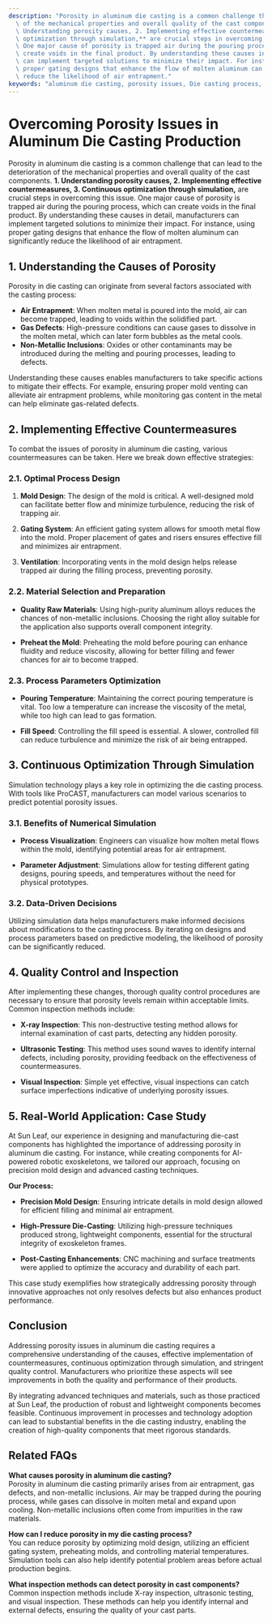 ```yaml
---
description: "Porosity in aluminum die casting is a common challenge that can lead to the deterioration\
  \ of the mechanical properties and overall quality of the cast components. **1.\
  \ Understanding porosity causes, 2. Implementing effective countermeasures, 3. Continuous\
  \ optimization through simulation,** are crucial steps in overcoming this issue.\
  \ One major cause of porosity is trapped air during the pouring process, which can\
  \ create voids in the final product. By understanding these causes in detail, manufacturers\
  \ can implement targeted solutions to minimize their impact. For instance, using\
  \ proper gating designs that enhance the flow of molten aluminum can significantly\
  \ reduce the likelihood of air entrapment."
keywords: "aluminum die casting, porosity issues, Die casting process, Heat dissipation performance"
---
```

# Overcoming Porosity Issues in Aluminum Die Casting Production

Porosity in aluminum die casting is a common challenge that can lead to the deterioration of the mechanical properties and overall quality of the cast components. **1. Understanding porosity causes, 2. Implementing effective countermeasures, 3. Continuous optimization through simulation,** are crucial steps in overcoming this issue. One major cause of porosity is trapped air during the pouring process, which can create voids in the final product. By understanding these causes in detail, manufacturers can implement targeted solutions to minimize their impact. For instance, using proper gating designs that enhance the flow of molten aluminum can significantly reduce the likelihood of air entrapment.

## 1. Understanding the Causes of Porosity

Porosity in die casting can originate from several factors associated with the casting process:

- **Air Entrapment**: When molten metal is poured into the mold, air can become trapped, leading to voids within the solidified part.
- **Gas Defects**: High-pressure conditions can cause gases to dissolve in the molten metal, which can later form bubbles as the metal cools.
- **Non-Metallic Inclusions**: Oxides or other contaminants may be introduced during the melting and pouring processes, leading to defects.

Understanding these causes enables manufacturers to take specific actions to mitigate their effects. For example, ensuring proper mold venting can alleviate air entrapment problems, while monitoring gas content in the metal can help eliminate gas-related defects.

## 2. Implementing Effective Countermeasures

To combat the issues of porosity in aluminum die casting, various countermeasures can be taken. Here we break down effective strategies:

### 2.1. Optimal Process Design

1. **Mold Design**: The design of the mold is critical. A well-designed mold can facilitate better flow and minimize turbulence, reducing the risk of trapping air.
   
2. **Gating System**: An efficient gating system allows for smooth metal flow into the mold. Proper placement of gates and risers ensures effective fill and minimizes air entrapment.
   
3. **Ventilation**: Incorporating vents in the mold design helps release trapped air during the filling process, preventing porosity.

### 2.2. Material Selection and Preparation

- **Quality Raw Materials**: Using high-purity aluminum alloys reduces the chances of non-metallic inclusions. Choosing the right alloy suitable for the application also supports overall component integrity.
  
- **Preheat the Mold**: Preheating the mold before pouring can enhance fluidity and reduce viscosity, allowing for better filling and fewer chances for air to become trapped.

### 2.3. Process Parameters Optimization

- **Pouring Temperature**: Maintaining the correct pouring temperature is vital. Too low a temperature can increase the viscosity of the metal, while too high can lead to gas formation.
  
- **Fill Speed**: Controlling the fill speed is essential. A slower, controlled fill can reduce turbulence and minimize the risk of air being entrapped.

## 3. Continuous Optimization Through Simulation

Simulation technology plays a key role in optimizing the die casting process. With tools like ProCAST, manufacturers can model various scenarios to predict potential porosity issues.

### 3.1. Benefits of Numerical Simulation

- **Process Visualization**: Engineers can visualize how molten metal flows within the mold, identifying potential areas for air entrapment.
  
- **Parameter Adjustment**: Simulations allow for testing different gating designs, pouring speeds, and temperatures without the need for physical prototypes.

### 3.2. Data-Driven Decisions

Utilizing simulation data helps manufacturers make informed decisions about modifications to the casting process. By iterating on designs and process parameters based on predictive modeling, the likelihood of porosity can be significantly reduced.

## 4. Quality Control and Inspection

After implementing these changes, thorough quality control procedures are necessary to ensure that porosity levels remain within acceptable limits. Common inspection methods include:

- **X-ray Inspection**: This non-destructive testing method allows for internal examination of cast parts, detecting any hidden porosity.
  
- **Ultrasonic Testing**: This method uses sound waves to identify internal defects, including porosity, providing feedback on the effectiveness of countermeasures.

- **Visual Inspection**: Simple yet effective, visual inspections can catch surface imperfections indicative of underlying porosity issues.

## 5. Real-World Application: Case Study

At Sun Leaf, our experience in designing and manufacturing die-cast components has highlighted the importance of addressing porosity in aluminum die casting. For instance, while creating components for AI-powered robotic exoskeletons, we tailored our approach, focusing on precision mold design and advanced casting techniques. 

**Our Process:**

- **Precision Mold Design**: Ensuring intricate details in mold design allowed for efficient filling and minimal air entrapment.
  
- **High-Pressure Die-Casting**: Utilizing high-pressure techniques produced strong, lightweight components, essential for the structural integrity of exoskeleton frames.
  
- **Post-Casting Enhancements**: CNC machining and surface treatments were applied to optimize the accuracy and durability of each part.

This case study exemplifies how strategically addressing porosity through innovative approaches not only resolves defects but also enhances product performance.

## Conclusion

Addressing porosity issues in aluminum die casting requires a comprehensive understanding of the causes, effective implementation of countermeasures, continuous optimization through simulation, and stringent quality control. Manufacturers who prioritize these aspects will see improvements in both the quality and performance of their products.

By integrating advanced techniques and materials, such as those practiced at Sun Leaf, the production of robust and lightweight components becomes feasible. Continuous improvement in processes and technology adoption can lead to substantial benefits in the die casting industry, enabling the creation of high-quality components that meet rigorous standards.

## Related FAQs

**What causes porosity in aluminum die casting?**  
Porosity in aluminum die casting primarily arises from air entrapment, gas defects, and non-metallic inclusions. Air may be trapped during the pouring process, while gases can dissolve in molten metal and expand upon cooling. Non-metallic inclusions often come from impurities in the raw materials.

**How can I reduce porosity in my die casting process?**  
You can reduce porosity by optimizing mold design, utilizing an efficient gating system, preheating molds, and controlling material temperatures. Simulation tools can also help identify potential problem areas before actual production begins.

**What inspection methods can detect porosity in cast components?**  
Common inspection methods include X-ray inspection, ultrasonic testing, and visual inspection. These methods can help you identify internal and external defects, ensuring the quality of your cast parts.
